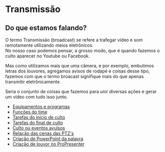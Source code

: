 # Transmissão

## Do que estamos falando?
O termo Transmissão (broadcast) se refere a trafegar vídeo e som remotamente utilizando meios eletrônicos.\
No nosso caso podemos pensar, a grosso modo, que é quando fazemos o culto aparecer no Youtube ou Facebook.

Mas como utilizamos mais que uma câmera, e por exemplo, embutimos letras dos louvores, agregamos avisos de rodapé e coisas desse tipo, fazemos com que o termo broacast signifique mais do que apenas transmitir eletrônicamente.

Seria o conjunto de coisas que fazemos para unir diversas ações e gerar um vídeo com tudo isso junto.

- [Equipamentos e programas](equipamentos-e-programas)
- [Funções do time](funcoes-do-time)
- [Tarefas do início de culto](tarefas-inicio-de-culto)
- [Tarefas do final de culto](tarefas-final-de-culto)
- [Culto ou eventos avulsos](cultos-ou-eventos-avulsos)
- [Relação das cenas das PTZ's](https://docs.google.com/forms/d/e/1FAIpQLSeXEsR-l0ivqx7HLGRimf0jaF3FTjfNlw2v1qkcfZQ2UEY5JA/viewform)
- [Criação de PowerPoint da palavra](criacao-power-point-palavra)
- [Criação de louvor no ProPresenter](criacao-de-louvor-no-propresenter)